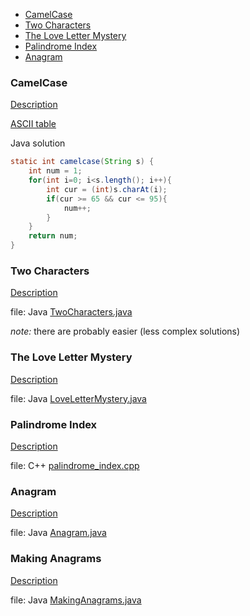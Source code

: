 * [CamelCase](#camelcase)
* [Two Characters](#two-characters)
* [The Love Letter Mystery](#the-love-letter-mystery)
* [Palindrome Index](#palindrome-index)
* [Anagram](#anagram)


### CamelCase

[Description](https://www.hackerrank.com/challenges/camelcase/problem)

[ASCII table](http://www.asciitable.com/)

Java solution
```java
static int camelcase(String s) {
    int num = 1;
    for(int i=0; i<s.length(); i++){
        int cur = (int)s.charAt(i);
        if(cur >= 65 && cur <= 95){
            num++;
        }
    }
    return num;
}
```

### Two Characters

[Description](https://www.hackerrank.com/challenges/two-characters/problem)

file: Java [TwoCharacters.java](TwoCharacters.java)

_note:_ there are probably easier (less complex solutions)

### The Love Letter Mystery

[Description](https://www.hackerrank.com/challenges/the-love-letter-mystery/problem)

file: Java [LoveLetterMystery.java](LoveLetterMystery.java)

### Palindrome Index

[Description](https://www.hackerrank.com/challenges/palindrome-index/problem)

file: C++ [palindrome_index.cpp](palindrome_index.cpp)

### Anagram

[Description](https://www.hackerrank.com/challenges/anagram/problem)

file: Java [Anagram.java](Anagram.java)

### Making Anagrams

[Description](https://www.hackerrank.com/challenges/making-anagrams/problem)

file: Java [MakingAnagrams.java](MakingAnagrams.java)